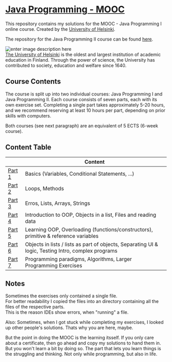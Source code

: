 # [Java Programming - MOOC](https://java-programming.mooc.fi/)

This repository contains my solutions for the MOOC - Java Programming I online course.
Created by the [University of Helsinki](https://java-programming.mooc.fi).  

The repository for the Java Programming II course can be found [here](https://github.com/faaabi93/mooc-java-programming-ii).

   ![enter image description here](https://buildingai.elementsofai.com/illustrations/logos/university-logo.svg)  
[The University of Helsinki](https://www.helsinki.fi/) is the oldest and largest institution of academic education in Finland. Through the power of science, the University has contributed to society, education and welfare since 1640.

  

## Course Contents

The course is split up into two individual courses: Java Programming I and Java Programming II. Each course consists of seven parts, each with its own exercise set. Completing a single part takes approximately 5-20 hours, and we recommend reserving at least 10 hours per part, depending on prior skills with computers.

Both courses (see next paragraph) are an equivalent of 5 ECTS (6-week course).

  

## Content Table

|                                                   | Content                                                      |
| ------------------------------------------------- | ------------------------------------------------------------ |
| [Part 1](https://java-programming.mooc.fi/part-1) | Basics (Variables, Conditional Statements, ...)              |
| [Part 2](https://java-programming.mooc.fi/part-2) | Loops, Methods                                               |
| [Part 3](https://java-programming.mooc.fi/part-3) | Erros, Lists, Arrays, Strings                                |
| [Part 4](https://java-programming.mooc.fi/part-4) | Introduction to OOP, Objects in a list, Files and reading data |
| [Part 5](https://java-programming.mooc.fi/part-5) | Learning OOP, Overloading (functions/constructors), primitive & reference variables |
| [Part 6](https://java-programming.mooc.fi/part-6) | Objects in lists / lists as part of objects, Separating UI & logic, Testing Intro, complex programs |
| [Part 7](https://java-programming.mooc.fi/part-7) | Programming paradigms, Algorithms, Larger Programming Exercises |


## Notes  
Sometimes the exercises only contained a single file.  
For better readability I copied the files into an directory containing all the files of the respective parts.  
This is the reason IDEs show errors, when "running" a file.   

  

Also: Sometimes, when I got stuck while completing my exercises, I looked up other people's solutions. 
Thats why you are here, maybe.  

But the point in doing the MOOC is the learning itsself. If you only care about a certificate, then go ahead and copy my solutions to hand them in. But you won't learn a bit by doing so. The part that lets you learn things is the struggling and thinking. Not only while programming, but also in life.

